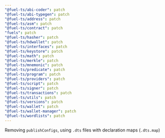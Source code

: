 ```yaml
---
"@fuel-ts/abi-coder": patch
"@fuel-ts/abi-typegen": patch
"@fuel-ts/address": patch
"@fuel-ts/asm": patch
"@fuel-ts/contract": patch
"fuels": patch
"@fuel-ts/hasher": patch
"@fuel-ts/hdwallet": patch
"@fuel-ts/interfaces": patch
"@fuel-ts/keystore": patch
"@fuel-ts/math": patch
"@fuel-ts/merkle": patch
"@fuel-ts/mnemonic": patch
"@fuel-ts/predicate": patch
"@fuel-ts/program": patch
"@fuel-ts/providers": patch
"@fuel-ts/script": patch
"@fuel-ts/signer": patch
"@fuel-ts/transactions": patch
"@fuel-ts/utils": patch
"@fuel-ts/versions": patch
"@fuel-ts/wallet": patch
"@fuel-ts/wallet-manager": patch
"@fuel-ts/wordlists": patch
---
```


Removing `publishConfigs`, using `.dts` files with declaration maps (`.dts.map`)
